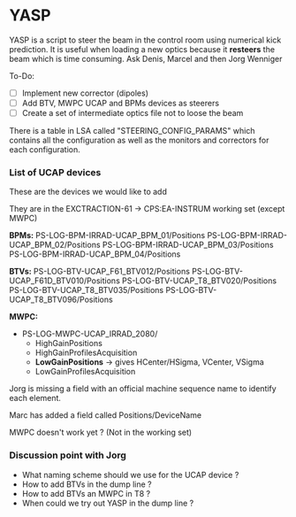 # YASP

YASP is a script to steer the beam in the control room using numerical kick prediction.
It is useful when loading a new optics because it **resteers** the beam which is time consuming.
Ask Denis, Marcel and then Jorg Wenniger

To-Do:
* [ ] Implement new corrector (dipoles)
* [ ] Add BTV, MWPC UCAP and BPMs devices as steerers
* [ ] Create a set of intermediate optics file not to loose the beam

There is a table in LSA called "STEERING_CONFIG_PARAMS" which contains all the configuration as well as the monitors and correctors for each configuration.

### List of UCAP devices

These are the devices we would like to add

They are in the EXCTRACTION-61 -> CPS:EA-INSTRUM working set (except MWPC)

**BPMs:**
PS-LOG-BPM-IRRAD-UCAP_BPM_01/Positions
PS-LOG-BPM-IRRAD-UCAP_BPM_02/Positions
PS-LOG-BPM-IRRAD-UCAP_BPM_03/Positions
PS-LOG-BPM-IRRAD-UCAP_BPM_04/Positions

**BTVs:**
PS-LOG-BTV-UCAP_F61_BTV012/Positions
PS-LOG-BTV-UCAP_F61D_BTV010/Positions
PS-LOG-BTV-UCAP_T8_BTV020/Positions
PS-LOG-BTV-UCAP_T8_BTV035/Positions
PS-LOG-BTV-UCAP_T8_BTV096/Positions

**MWPC:**
* PS-LOG-MWPC-UCAP_IRRAD_2080/
	* HighGainPositions
	* HighGainProfilesAcquisition
	* **LowGainPositions** -> gives HCenter/HSigma, VCenter, VSigma
	* LowGainProfilesAcquisition

Jorg is missing a field with an official machine sequence name to identify each element.

Marc has added a field called Positions/DeviceName

MWPC doesn't work yet ? (Not in the working set)

### Discussion point with Jorg

* What naming scheme should we use for the UCAP device ?
* How to add BTVs in the dump line ?
* How to add BTVs an MWPC in T8 ?
* When could we try out YASP in the dump line ?
